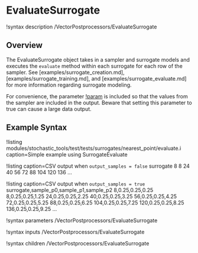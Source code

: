 # EvaluateSurrogate

!syntax description /VectorPostprocessors/EvaluateSurrogate

## Overview

The EvaluateSurrogate object takes in a sampler and surrogate models and executes the `evaluate` method within each surrogate for each row of the sampler.
See [examples/surrogate_creation.md], [examples/surrogate_training.md], and [examples/surrogate_evaluate.md] for more information regarding surrogate modeling.

For convenience, the parameter [!param](/VectorPostprocessors/EvaluateSurrogate/output_samples) is included so that the values from the sampler are included in the output.
Beware that setting this parameter to true can cause a large data output.

## Example Syntax

!listing modules/stochastic_tools/test/tests/surrogates/nearest_point/evaluate.i caption=Simple example using SurrogateEvaluate

!listing caption=CSV output when `output_samples = false`
surrogate
8
8
24
40
56
72
88
104
120
136
...

!listing caption=CSV output when `output_samples = true`
surrogate,sample_p0,sample_p1,sample_p2
8,0.25,0.25,0.25
8,0.25,0.25,1.25
24,0.25,0.25,2.25
40,0.25,0.25,3.25
56,0.25,0.25,4.25
72,0.25,0.25,5.25
88,0.25,0.25,6.25
104,0.25,0.25,7.25
120,0.25,0.25,8.25
136,0.25,0.25,9.25
...

!syntax parameters /VectorPostprocessors/EvaluateSurrogate

!syntax inputs /VectorPostprocessors/EvaluateSurrogate

!syntax children /VectorPostprocessors/EvaluateSurrogate
